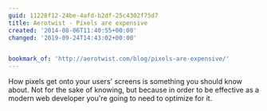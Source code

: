 ```yaml
---
guid: 11228f12-24be-4afd-b2df-25c4302f75d7
title: Aerotwist - Pixels are expensive
created: '2014-08-06T11:40:55+00:00'
changed: '2019-09-24T14:43:02+00:00'


bookmark_of: 'http://aerotwist.com/blog/pixels-are-expensive/'
---
```



How pixels get onto your users' screens is something you should know about. Not for the sake of knowing, but because in order to be effective as a modern web developer you're going to need to optimize for it.
